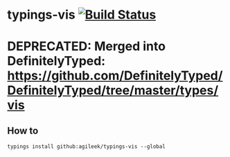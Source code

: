 # typings-vis [![Build Status](https://travis-ci.org/agileek/typings-vis.svg?branch=master)](https://travis-ci.org/agileek/typings-vis)

# DEPRECATED: Merged into DefinitelyTyped: https://github.com/DefinitelyTyped/DefinitelyTyped/tree/master/types/vis
## How to

`typings install github:agileek/typings-vis --global`
